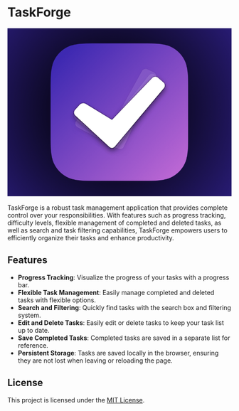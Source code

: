 # TaskForge
![TaskForge Banner](img/banner.png)

TaskForge is a robust task management application that provides complete control over your responsibilities. With features such as progress tracking, difficulty levels, flexible management of completed and deleted tasks, as well as search and task filtering capabilities, TaskForge empowers users to efficiently organize their tasks and enhance productivity.

## Features

- **Progress Tracking**: Visualize the progress of your tasks with a progress bar.
- **Flexible Task Management**: Easily manage completed and deleted tasks with flexible options.
- **Search and Filtering**: Quickly find tasks with the search box and filtering system.
- **Edit and Delete Tasks**: Easily edit or delete tasks to keep your task list up to date.
- **Save Completed Tasks**: Completed tasks are saved in a separate list for reference.
- **Persistent Storage**: Tasks are saved locally in the browser, ensuring they are not lost when leaving or reloading the page.

## License

This project is licensed under the [MIT License](LICENSE).

